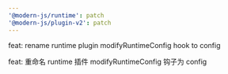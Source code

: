 ```yaml
---
'@modern-js/runtime': patch
'@modern-js/plugin-v2': patch
---
```


feat: rename runtime plugin modifyRuntimeConfig hook to config

feat: 重命名 runtime 插件 modifyRuntimeConfig 钩子为 config
